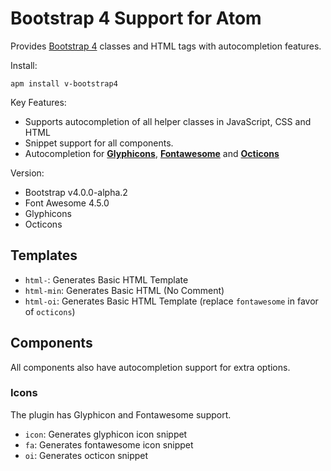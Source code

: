 # Bootstrap 4 Support for Atom

Provides [Bootstrap 4][1] classes and HTML tags with autocompletion features.

Install:
```ssh
apm install v-bootstrap4
```

Key Features:

  - Supports autocompletion of all helper classes in JavaScript, CSS and HTML
  - Snippet support for all components.
  - Autocompletion for **[Glyphicons][2]**, **[Fontawesome][3]** and **[Octicons][4]**

Version:
  - Bootstrap v4.0.0-alpha.2
  - Font Awesome 4.5.0
  - Glyphicons
  - Octicons

## Templates

  - `html-`: Generates Basic HTML Template
  - `html-min`: Generates Basic HTML (No Comment)
  - `html-oi`: Generates Basic HTML Template (replace `fontawesome` in favor of `octicons`)

## Components

All components also have autocompletion support for extra options.

### Icons

The plugin has Glyphicon and Fontawesome support.

  - `icon`: Generates glyphicon icon snippet
  - `fa`: Generates fontawesome icon snippet
  - `oi`: Generates octicon snippet

[1]: http://v4-alpha.getbootstrap.com/
[2]: http://glyphicons.com/
[3]: https://fortawesome.github.io/Font-Awesome/
[4]: https://octicons.github.com/